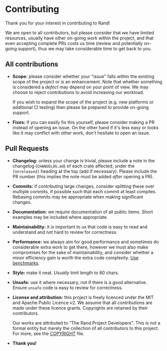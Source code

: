 # Contributing

Thank you for your interest in contributing to Rand!

We are open to all contributors, but please consider that we have limited
resources, usually have other on-going work within the project, and that even
accepting complete PRs costs us time (review and potentially on-going support),
thus we may take considerable time to get back to you.

## All contributions

-   **Scope:** please consider whether your "issue" falls within the existing
    scope of the project or is an enhancement. Note that whether something is
    considered a *defect* may depend on your point of view. We may choose to
    reject contributions to avoid increasing our workload.

    If you wish to expand the scope of the project (e.g. new platforms or
    additional CI testing) then please be prepared to provide on-going
    support.
-   **Fixes:** if you can easily fix this yourself, please consider making a PR
    instead of opening an issue. On the other hand if it's less easy or looks
    like it may conflict with other work, don't hesitate to open an issue.

## Pull Requests

-   **Changelog:** unless your change is trivial, please include a note in the
    changelog (`CHANGELOG.md`) of each crate affected, under the `[Unreleased]`
    heading at the top (add if necessary). Please include the PR number (this
    implies the note must be added *after* opening a PR).
-   **Commits:** if contributing large changes, consider splitting these over
    multiple commits, if possible such that each commit at least compiles.
    Rebasing commits may be appropriate when making significant changes.
-   **Documentation:** we require documentation of all public items. Short
    examples may be included where appropriate.
-   **Maintainability:** it is important to us that code is easy to read and
    understand and not hard to review for correctness.
-   **Performance:** we always aim for good performance and sometimes do
    considerable extra work to get there, however we must also make compromises
    for the sake of maintainability, and consider whether a minor efficiency
    gain is worth the extra code complexity. [Use benchmarks](contrib-bench.md).
-   **Style:** make it neat. *Usually* limit length to 80 chars.
-   **Unsafe:** use it where necessary, not if there is a good alternative.
    Ensure `unsafe` code is easy to review for correctness.
-   **License and attribution:** this project is freely licenced under the MIT
    and Apache Public Licence v2. We assume that all contributions are made
    under these licence grants. Copyrights are retained by their contributors.
    
    Our works are attributed to "The Rand Project Developers". This is not a
    formal entity but merely the collection of all contributors to this project.
    For more, see the [COPYRIGHT](COPYRIGHT) file.
-   **Thank you!**
